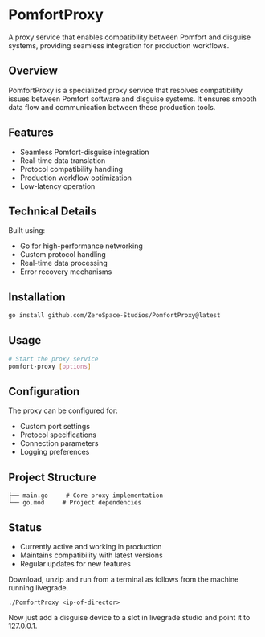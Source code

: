 # PomfortProxy

A proxy service that enables compatibility between Pomfort and disguise systems, providing seamless integration for production workflows.

## Overview
PomfortProxy is a specialized proxy service that resolves compatibility issues between Pomfort software and disguise systems. It ensures smooth data flow and communication between these production tools.

## Features
- Seamless Pomfort-disguise integration
- Real-time data translation
- Protocol compatibility handling
- Production workflow optimization
- Low-latency operation

## Technical Details
Built using:
- Go for high-performance networking
- Custom protocol handling
- Real-time data processing
- Error recovery mechanisms

## Installation
```bash
go install github.com/ZeroSpace-Studios/PomfortProxy@latest
```

## Usage
```bash
# Start the proxy service
pomfort-proxy [options]
```

## Configuration
The proxy can be configured for:
- Custom port settings
- Protocol specifications
- Connection parameters
- Logging preferences

## Project Structure
```
├── main.go     # Core proxy implementation
└── go.mod     # Project dependencies
```

## Status
- Currently active and working in production
- Maintains compatibility with latest versions
- Regular updates for new features

Download, unzip and run from a terminal as follows from the machine running livegrade.
```
./PomfortProxy <ip-of-director>
```

Now just add a disguise device to a slot in livegrade studio and point it to 127.0.0.1.
